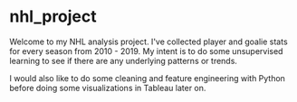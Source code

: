 # nhl_project

Welcome to my NHL analysis project.
I've collected player and goalie stats for every season from 2010 - 2019. 
My intent is to do some unsupervised learning to see if there are any underlying patterns or trends. 

I would also like to do some cleaning and feature engineering with Python before doing some visualizations in Tableau later on.

